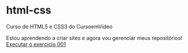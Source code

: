 # html-css
 Curso de HTML5  e CSS3 do CursoemVídeo

 Estou aprendendo a criar sites e agora vou gerenciar meus repositórios!
 <a href="https://amauri007.github.io/html-css/exercicios/ex001/index.html">Executar o exercício 001</a>
